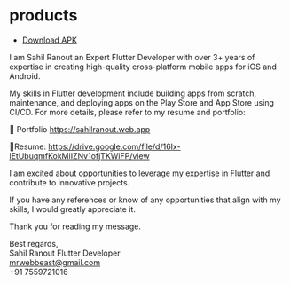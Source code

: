 # products
- [Download APK](https://drive.google.com/file/d/15FB7dceYa0tGQTJU92Op_6BYXYRlqeML/view?usp=sharing)

I am Sahil Ranout an Expert Flutter Developer with over 3+ years of expertise in creating high-quality cross-platform mobile apps for iOS and Android.

My skills in Flutter development include building apps from scratch, maintenance, and deploying apps on the Play Store and App Store using CI/CD. For more details, please refer to my resume and portfolio:

🔗 Portfolio
https://sahilranout.web.app

🔗Resume:
https://drive.google.com/file/d/16Ix-lEtUbuqmfKokMiIZNv1ofjTKWiFP/view

I am excited about opportunities to leverage my expertise in Flutter and contribute to innovative projects.

If you have any references or know of any opportunities that align with my skills, I would greatly appreciate it.

Thank you for reading my message.

Best regards,  
Sahil Ranout
Flutter Developer  
mrwebbeast@gmail.com  
+91 7559721016





